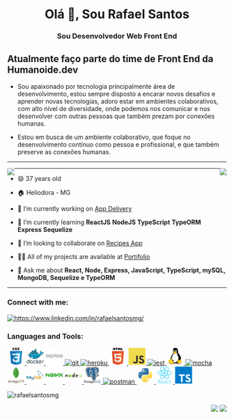 <h1 align="center">Olá 👋, Sou Rafael Santos</h1>
<h3 align="center">Sou Desenvolvedor Web Front End</h3>
<h2>Atualmente faço parte do time de Front End da Humanoide.dev</h2>

- Sou apaixonado por tecnologia principalmente área de desenvolvimento, estou sempre disposto a encarar novos desafios e aprender novas tecnologias, adoro estar em ambientes colaborativos, com alto nível de diversidade, onde podemos nos comunicar e nos desenvolver com outras pessoas que também prezam por conexões humanas.

- Estou em busca de um ambiente colaborativo, que foque no desenvolvimento contínuo como pessoa e profissional, e que também preserve as conexões humanas.

- - -

<a href="https://github.com/rafaelsantosmg/github-readme-stats">
  <img height=200 align="left" src="https://github-readme-stats.vercel.app/api?username=rafaelsantosmg&theme=dracula" />
</a>
<a href="https://github.com/rafaelsantosmg/convoychat">
  <img height=200 align="right" src="https://github-readme-stats.vercel.app/api/top-langs?username=rafaelsantosmg&layout=compact&langs_count=8&card_width=320&theme=dracula" />
</a>

- - -

- 😄 37 years old

- 🏠 Heliodora - MG

- 🔭 I’m currently working on [App Delivery](https://github.com/rafaelsantosmg/app_delivery)

- 🌱 I’m currently learning **ReactJS** **NodeJS** **TypeScript** **TypeORM** **Express** **Sequelize**

- 👯 I’m looking to collaborate on [Recipes App](https://github.com/eemr3/recipes-app)

- 👨‍💻 All of my projects are available at [Portifolio](https://portfolio-rafael-santos.vercel.app/)

- 💬 Ask me about **React, Node, Express, JavaScript, TypeScript, mySQL, MongoDB, Sequelize e TypeORM**

- - -

<h3 align="left">Connect with me:</h3>
<p align="left">
<a href="https://www.linkedin.com/in/rafaelsantosmg/" target="_blank"><img align="center" src="https://raw.githubusercontent.com/rahuldkjain/github-profile-readme-generator/master/src/images/icons/Social/linked-in-alt.svg" alt="https://www.linkedin.com/in/rafaelsantosmg/" height="30" width="40" /></a>
</p>

<h3 align="left">Languages and Tools:</h3>
<p align="left"> <a href="https://www.w3schools.com/css/" target="_blank" rel="noreferrer"> <img src="https://raw.githubusercontent.com/devicons/devicon/master/icons/css3/css3-original-wordmark.svg" alt="css3" width="40" height="40"/> </a> <a href="https://www.docker.com/" target="_blank" rel="noreferrer"> <img src="https://raw.githubusercontent.com/devicons/devicon/master/icons/docker/docker-original-wordmark.svg" alt="docker" width="40" height="40"/> </a> <a href="https://expressjs.com" target="_blank" rel="noreferrer"> <img src="https://raw.githubusercontent.com/devicons/devicon/master/icons/express/express-original-wordmark.svg" alt="express" width="40" height="40"/> </a> <a href="https://git-scm.com/" target="_blank" rel="noreferrer"> <img src="https://www.vectorlogo.zone/logos/git-scm/git-scm-icon.svg" alt="git" width="40" height="40"/> </a> <a href="https://heroku.com" target="_blank" rel="noreferrer"> <img src="https://www.vectorlogo.zone/logos/heroku/heroku-icon.svg" alt="heroku" width="40" height="40"/> </a> <a href="https://www.w3.org/html/" target="_blank" rel="noreferrer"> <img src="https://raw.githubusercontent.com/devicons/devicon/master/icons/html5/html5-original-wordmark.svg" alt="html5" width="40" height="40"/> </a> <a href="https://developer.mozilla.org/en-US/docs/Web/JavaScript" target="_blank" rel="noreferrer"> <img src="https://raw.githubusercontent.com/devicons/devicon/master/icons/javascript/javascript-original.svg" alt="javascript" width="40" height="40"/> </a> <a href="https://jestjs.io" target="_blank" rel="noreferrer"> <img src="https://www.vectorlogo.zone/logos/jestjsio/jestjsio-icon.svg" alt="jest" width="40" height="40"/> </a> <a href="https://www.linux.org/" target="_blank" rel="noreferrer"> <img src="https://raw.githubusercontent.com/devicons/devicon/master/icons/linux/linux-original.svg" alt="linux" width="40" height="40"/> </a> <a href="https://mochajs.org" target="_blank" rel="noreferrer"> <img src="https://www.vectorlogo.zone/logos/mochajs/mochajs-icon.svg" alt="mocha" width="40" height="40"/> </a> <a href="https://www.mongodb.com/" target="_blank" rel="noreferrer"> <img src="https://raw.githubusercontent.com/devicons/devicon/master/icons/mongodb/mongodb-original-wordmark.svg" alt="mongodb" width="40" height="40"/> </a> <a href="https://www.mysql.com/" target="_blank" rel="noreferrer"> <img src="https://raw.githubusercontent.com/devicons/devicon/master/icons/mysql/mysql-original-wordmark.svg" alt="mysql" width="40" height="40"/> </a> <a href="https://www.nginx.com" target="_blank" rel="noreferrer"> <img src="https://raw.githubusercontent.com/devicons/devicon/master/icons/nginx/nginx-original.svg" alt="nginx" width="40" height="40"/> </a> <a href="https://nodejs.org" target="_blank" rel="noreferrer"> <img src="https://raw.githubusercontent.com/devicons/devicon/master/icons/nodejs/nodejs-original-wordmark.svg" alt="nodejs" width="40" height="40"/> </a> <a href="https://www.postgresql.org" target="_blank" rel="noreferrer"> <img src="https://raw.githubusercontent.com/devicons/devicon/master/icons/postgresql/postgresql-original-wordmark.svg" alt="postgresql" width="40" height="40"/> </a> <a href="https://postman.com" target="_blank" rel="noreferrer"> <img src="https://www.vectorlogo.zone/logos/getpostman/getpostman-icon.svg" alt="postman" width="40" height="40"/> </a> <a href="https://www.python.org" target="_blank" rel="noreferrer"> <img src="https://raw.githubusercontent.com/devicons/devicon/master/icons/python/python-original.svg" alt="python" width="40" height="40"/> </a> <a href="https://reactjs.org/" target="_blank" rel="noreferrer"> <img src="https://raw.githubusercontent.com/devicons/devicon/master/icons/react/react-original-wordmark.svg" alt="react" width="40" height="40"/> </a> <a href="https://www.typescriptlang.org/" target="_blank" rel="noreferrer"> <img src="https://raw.githubusercontent.com/devicons/devicon/master/icons/typescript/typescript-original.svg" alt="typescript" width="40" height="40"/> </a> </p>

<div align="right">

  <p align="left"> <img src="https://komarev.com/ghpvc/?username=rafaelsantosmg&label=Profile%20views&color=0e75b6&style=flat" alt="rafaelsantosmg" /> </p>
  <a href="https://instagram.com/rafaelsantosdev" target="_blank"><img src="https://img.shields.io/badge/-Instagram-%23E4405F?style=for-the-badge&logo=instagram&logoColor=white" target="_blank"></a>
  <a href = "mailto:rafaelalonsobarbosa@gmail.com"><img src="https://img.shields.io/badge/-Gmail-%23333?style=for-the-badge&logo=gmail&logoColor=white" target="_blank"></a>
  
</div>
